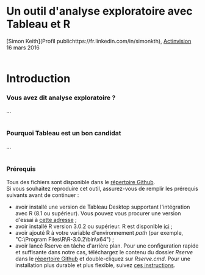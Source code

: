 # Un outil d'analyse exploratoire avec Tableau et R
[Simon Keith](Profil publichttps://fr.linkedin.com/in/simonkth), [Actinvision](http://www.actinvision.fr/)  
16 mars 2016  
<br>  

# Introduction
### Vous avez dit analyse exploratoire ?
...  
<br>  

### Pourquoi Tableau est un bon candidat
...  
<br>  

### Prérequis
Tous des fichiers sont disponible dans le [répertoire Github](https://github.com/simonkth/TableauR_ExploratoryAnalysis).  
Si vous souhaitez reproduire cet outil, assurez-vous de remplir les prérequis suivants avant de continuer :  

* avoir installé une version de Tableau Desktop supportant l'intégration avec R (8.1 ou supérieur). Vous pouvez vous procurer une version d'essai à [cette adresse](http://get.tableau.com/fr-fr/partner-trial.html?partner=29294) ;  
* avoir installé R version 3.0.2 ou supérieur. R est disponible [ici](https://www.r-project.org/) ;  
* avoir ajouté R à votre variable d'environnement _path_ (par exemple, "C:\Program Files\R\R-3.0.2\bin\x64") ;  
* avoir lancé Rserve en tâche d'arrière plan. Pour une configuration rapide et suffisante dans notre cas, téléchargez le contenu du dossier _Rserve_ dans le [répertoire Github](https://github.com/simonkth/TableauR_ExploratoryAnalysis) et double-cliquez sur _Rserve.cmd_. Pour une installation plus durable et plus flexible, suivez [ces instructions](http://kb.tableau.com/articles/knowledgebase/r-implementation-notes?lang=fr-fr).

